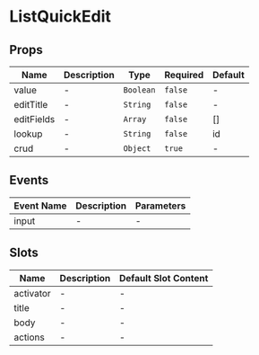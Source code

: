 # ListQuickEdit

## Props

<!-- @vuese:ListQuickEdit:props:start -->
|Name|Description|Type|Required|Default|
|---|---|---|---|---|
|value|-|`Boolean`|`false`|-|
|editTitle|-|`String`|`false`|-|
|editFields|-|`Array`|`false`|[]|
|lookup|-|`String`|`false`|id|
|crud|-|`Object`|`true`|-|

<!-- @vuese:ListQuickEdit:props:end -->


## Events

<!-- @vuese:ListQuickEdit:events:start -->
|Event Name|Description|Parameters|
|---|---|---|
|input|-|-|

<!-- @vuese:ListQuickEdit:events:end -->


## Slots

<!-- @vuese:ListQuickEdit:slots:start -->
|Name|Description|Default Slot Content|
|---|---|---|
|activator|-|-|
|title|-|-|
|body|-|-|
|actions|-|-|

<!-- @vuese:ListQuickEdit:slots:end -->


